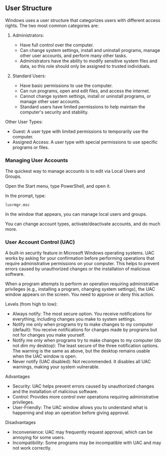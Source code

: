 ## User Structure

Windows uses a user structure that categorizes users with different access rights. The two most common categories are:

1. Administrators:
	- Have full control over the computer.
	- Can change system settings, install and uninstall programs, manage other user accounts, and perform many other tasks.
	- Administrators have the ability to modify sensitive system files and data, so this role should only be assigned to trusted individuals.

2. Standard Users:
	- Have basic permissions to use the computer.
	- Can run programs, open and edit files, and access the internet.
	- Cannot change system settings, install or uninstall programs, or manage other user accounts.
	- Standard users have limited permissions to help maintain the computer's security and stability.

Other User Types:
- Guest: A user type with limited permissions to temporarily use the computer.
- Assigned Access: A user type with special permissions to use specific programs or files.

### Managing User Accounts

The quickest way to manage accounts is to edit via Local Users and Groups.

Open the Start menu, type PowerShell, and open it.

In the prompt, type:

``` shell
lusrmgr.msc
```

In the window that appears, you can manage local users and groups.

You can change account types, activate/deactivate accounts, and do much more.

### User Account Control (UAC)

A built-in security feature in Microsoft Windows operating systems. UAC works by asking for your confirmation before performing operations that require administrative permissions on your computer. This helps to prevent errors caused by unauthorized changes or the installation of malicious software.

When a program attempts to perform an operation requiring administrative privileges (e.g., installing a program, changing system settings), the UAC window appears on the screen. You need to approve or deny this action.

Levels (from high to low):

- Always notify: The most secure option. You receive notifications for everything, including changes you make to system settings.
- Notify me only when programs try to make changes to my computer (default): You receive notifications for changes made by programs but not for changes you make yourself.
- Notify me only when programs try to make changes to my computer (do not dim my desktop): The least secure of the three notification options. The warning is the same as above, but the desktop remains usable when the UAC window is open.
- Never notify (UAC disabled): Not recommended. It disables all UAC warnings, making your system vulnerable.

Advantages

- Security: UAC helps prevent errors caused by unauthorized changes and the installation of malicious software.
- Control: Provides more control over operations requiring administrative privileges.
- User-Friendly: The UAC window allows you to understand what is happening and stop an operation before giving approval.

Disadvantages

- Inconvenience: UAC may frequently request approval, which can be annoying for some users.
- Incompatibility: Some programs may be incompatible with UAC and may not work correctly.